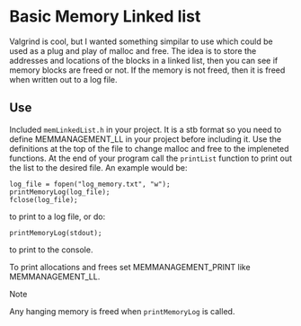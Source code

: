 # Basic Memory Linked list

Valgrind is cool, but I wanted something simpilar to use which could be used as a plug and play of malloc and free.
The idea is to store the addresses and locations of the blocks in a linked list, then you can see if memory blocks are freed or not.
If the memory is not freed, then it is freed when written out to a log file.

## Use

Included `memLinkedList.h` in your project. It is a stb format so you need to define MEMMANAGEMENT_LL in your project before including it.
Use the definitions at the top of the file to change malloc and free to the impleneted functions. 
At the end of your program call the `printList` function to print out the list to the desired file. An example would be:
```
log_file = fopen("log_memory.txt", "w");
printMemoryLog(log_file);
fclose(log_file);
```
to print to a log file, or do:
```
printMemoryLog(stdout);
```
to print to the console.

To print allocations and frees set MEMMANAGEMENT_PRINT like MEMMANAGEMENT_LL.

> [!NOTE]
Any hanging memory is freed when `printMemoryLog` is called.
